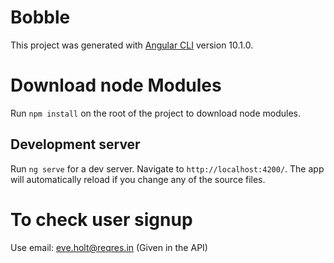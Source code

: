 # Bobble

This project was generated with [Angular CLI](https://github.com/angular/angular-cli) version 10.1.0.

# Download node Modules
Run `npm install` on the root of the project to download node modules.

## Development server

Run `ng serve` for a dev server. Navigate to `http://localhost:4200/`. The app will automatically reload if you change any of the source files.

# To check user signup
Use email: eve.holt@reqres.in (Given in the API)


